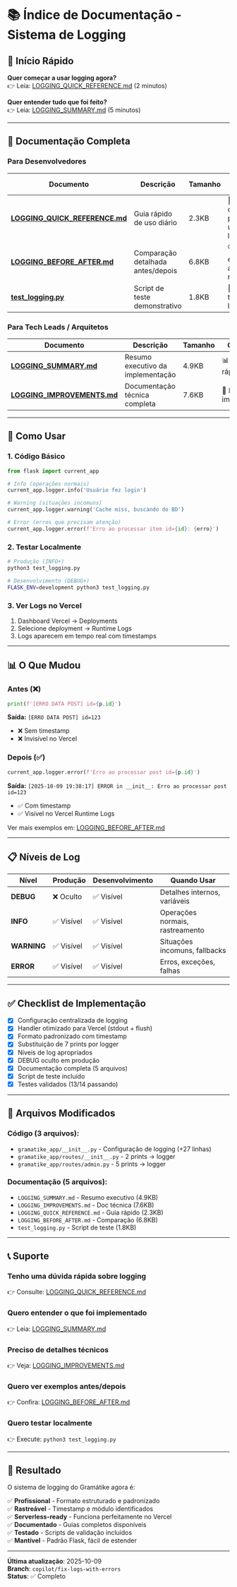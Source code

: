 # 📚 Índice de Documentação - Sistema de Logging

## 🎯 Início Rápido

**Quer começar a usar logging agora?**  
👉 Leia: [LOGGING_QUICK_REFERENCE.md](LOGGING_QUICK_REFERENCE.md) (2 minutos)

**Quer entender tudo que foi feito?**  
👉 Leia: [LOGGING_SUMMARY.md](LOGGING_SUMMARY.md) (5 minutos)

---

## 📖 Documentação Completa

### Para Desenvolvedores

| Documento | Descrição | Tamanho | Quando Ler |
|-----------|-----------|---------|------------|
| **[LOGGING_QUICK_REFERENCE.md](LOGGING_QUICK_REFERENCE.md)** | Guia rápido de uso diário | 2.3KB | 📌 Sempre que precisar usar logging |
| **[LOGGING_BEFORE_AFTER.md](LOGGING_BEFORE_AFTER.md)** | Comparação detalhada antes/depois | 6.8KB | 🔍 Para entender as mudanças |
| **[test_logging.py](test_logging.py)** | Script de teste demonstrativo | 1.8KB | 🧪 Para testar localmente |

### Para Tech Leads / Arquitetos

| Documento | Descrição | Tamanho | Quando Ler |
|-----------|-----------|---------|------------|
| **[LOGGING_SUMMARY.md](LOGGING_SUMMARY.md)** | Resumo executivo da implementação | 4.9KB | 📊 Visão geral rápida |
| **[LOGGING_IMPROVEMENTS.md](LOGGING_IMPROVEMENTS.md)** | Documentação técnica completa | 7.6KB | 🔧 Detalhes da implementação |

---

## 🚀 Como Usar

### 1. Código Básico
```python
from flask import current_app

# Info (operações normais)
current_app.logger.info('Usuário fez login')

# Warning (situações incomuns)
current_app.logger.warning('Cache miss, buscando do BD')

# Error (erros que precisam atenção)
current_app.logger.error(f'Erro ao processar item id={id}: {erro}')
```

### 2. Testar Localmente
```bash
# Produção (INFO+)
python3 test_logging.py

# Desenvolvimento (DEBUG+)
FLASK_ENV=development python3 test_logging.py
```

### 3. Ver Logs no Vercel
1. Dashboard Vercel → Deployments
2. Selecione deployment → Runtime Logs
3. Logs aparecem em tempo real com timestamps

---

## 📊 O Que Mudou

### Antes (❌)
```python
print(f'[ERRO DATA POST] id={p.id}')
```
**Saída:** `[ERRO DATA POST] id=123`
- ❌ Sem timestamp
- ❌ Invisível no Vercel

### Depois (✅)
```python
current_app.logger.error(f'Erro ao processar post id={p.id}')
```
**Saída:** `[2025-10-09 19:38:17] ERROR in __init__: Erro ao processar post id=123`
- ✅ Com timestamp
- ✅ Visível no Vercel Runtime Logs

Ver mais exemplos em: [LOGGING_BEFORE_AFTER.md](LOGGING_BEFORE_AFTER.md)

---

## 📋 Níveis de Log

| Nível | Produção | Desenvolvimento | Quando Usar |
|-------|----------|-----------------|-------------|
| **DEBUG** | ❌ Oculto | ✅ Visível | Detalhes internos, variáveis |
| **INFO** | ✅ Visível | ✅ Visível | Operações normais, rastreamento |
| **WARNING** | ✅ Visível | ✅ Visível | Situações incomuns, fallbacks |
| **ERROR** | ✅ Visível | ✅ Visível | Erros, exceções, falhas |

---

## ✅ Checklist de Implementação

- [x] Configuração centralizada de logging
- [x] Handler otimizado para Vercel (stdout + flush)
- [x] Formato padronizado com timestamp
- [x] Substituição de 7 prints por logger
- [x] Níveis de log apropriados
- [x] DEBUG oculto em produção
- [x] Documentação completa (5 arquivos)
- [x] Script de teste incluído
- [x] Testes validados (13/14 passando)

---

## 🔧 Arquivos Modificados

### Código (3 arquivos):
- `gramatike_app/__init__.py` - Configuração de logging (+27 linhas)
- `gramatike_app/routes/__init__.py` - 2 prints → logger
- `gramatike_app/routes/admin.py` - 5 prints → logger

### Documentação (5 arquivos):
- `LOGGING_SUMMARY.md` - Resumo executivo (4.9KB)
- `LOGGING_IMPROVEMENTS.md` - Doc técnica (7.6KB)
- `LOGGING_QUICK_REFERENCE.md` - Guia rápido (2.3KB)
- `LOGGING_BEFORE_AFTER.md` - Comparação (6.8KB)
- `test_logging.py` - Script de teste (1.8KB)

---

## 📞 Suporte

### Tenho uma dúvida rápida sobre logging
👉 Consulte: [LOGGING_QUICK_REFERENCE.md](LOGGING_QUICK_REFERENCE.md)

### Quero entender o que foi implementado
👉 Leia: [LOGGING_SUMMARY.md](LOGGING_SUMMARY.md)

### Preciso de detalhes técnicos
👉 Veja: [LOGGING_IMPROVEMENTS.md](LOGGING_IMPROVEMENTS.md)

### Quero ver exemplos antes/depois
👉 Confira: [LOGGING_BEFORE_AFTER.md](LOGGING_BEFORE_AFTER.md)

### Quero testar localmente
👉 Execute: `python3 test_logging.py`

---

## 🎉 Resultado

O sistema de logging do Gramátike agora é:

✅ **Profissional** - Formato estruturado e padronizado  
✅ **Rastreável** - Timestamp e módulo identificados  
✅ **Serverless-ready** - Funciona perfeitamente no Vercel  
✅ **Documentado** - Guias completos disponíveis  
✅ **Testado** - Scripts de validação incluídos  
✅ **Mantível** - Padrão Flask, fácil de estender  

---

**Última atualização**: 2025-10-09  
**Branch**: `copilot/fix-logs-with-errors`  
**Status**: ✅ Completo
